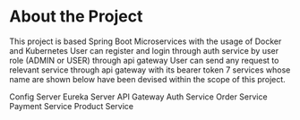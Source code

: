 # About the Project
This project is based Spring Boot Microservices with the usage of Docker and Kubernetes
User can register and login through auth service by user role (ADMIN or USER) through api gateway
User can send any request to relevant service through api gateway with its bearer token
7 services whose name are shown below have been devised within the scope of this project.

Config Server
Eureka Server
API Gateway
Auth Service
Order Service
Payment Service
Product Service
